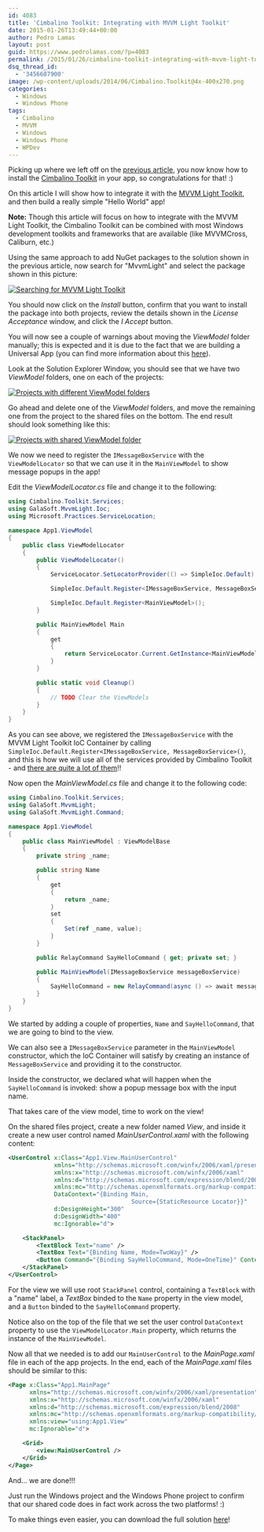 ```yaml
---
id: 4083
title: 'Cimbalino Toolkit: Integrating with MVVM Light Toolkit'
date: 2015-01-26T13:49:44+00:00
author: Pedro Lamas
layout: post
guid: https://www.pedrolamas.com/?p=4083
permalink: /2015/01/26/cimbalino-toolkit-integrating-with-mvvm-light-toolkit/
dsq_thread_id:
  - '3456687900'
image: /wp-content/uploads/2014/06/Cimbalino.Toolkit@4x-400x270.png
categories:
  - Windows
  - Windows Phone
tags:
  - Cimbalino
  - MVVM
  - Windows
  - Windows Phone
  - WPDev
---
```


Picking up where we left off on the [previous article][1], you now know how to install the [Cimbalino Toolkit][2] in your app, so congratulations for that! :)

On this article I will show how to integrate it with the [MVVM Light Toolkit][3], and then build a really simple "Hello World" app!

**Note:** Though this article will focus on how to integrate with the MVVM Light Toolkit, the Cimbalino Toolkit can be combined with most Windows development toolkits and frameworks that are available (like MVVMCross, Caliburn, etc.)

Using the same approach to add NuGet packages to the solution shown in the previous article, now search for "MvvmLight" and select the package shown in this picture:

[![Searching for MVVM Light Toolkit][4]][4]

You should now click on the _Install_ button, confirm that you want to install the package into both projects, review the details shown in the _License Acceptance_ window, and click the _I Accept_ button.

You will now see a couple of warnings about moving the _ViewModel_ folder manually; this is expected and it is due to the fact that we are building a Universal App (you can find more information about this [here][5]).

Look at the Solution Explorer Window, you should see that we have two _ViewModel_ folders, one on each of the projects:

[![Projects with different ViewModel folders][6]][6]

Go ahead and delete one of the _ViewModel_ folders, and move the remaining one from the project to the shared files on the bottom. The end result should look something like this:

[![Projects with shared ViewModel folder][7]][7]

We now we need to register the `IMessageBoxService` with the `ViewModelLocator` so that we can use it in the `MainViewModel` to show message popups in the app!

Edit the _ViewModelLocator.cs_ file and change it to the following:

```csharp
using Cimbalino.Toolkit.Services;
using GalaSoft.MvvmLight.Ioc;
using Microsoft.Practices.ServiceLocation;

namespace App1.ViewModel
{
    public class ViewModelLocator
    {
        public ViewModelLocator()
        {
            ServiceLocator.SetLocatorProvider(() => SimpleIoc.Default);

            SimpleIoc.Default.Register<IMessageBoxService, MessageBoxService>();

            SimpleIoc.Default.Register<MainViewModel>();
        }

        public MainViewModel Main
        {
            get
            {
                return ServiceLocator.Current.GetInstance<MainViewModel>();
            }
        }

        public static void Cleanup()
        {
            // TODO Clear the ViewModels
        }
    }
}
```

As you can see above, we registered the `IMessageBoxService` with the MVVM Light Toolkit IoC Container by calling `SimpleIoc.Default.Register<IMessageBoxService, MessageBoxService>()`, and this is how we will use all of the services provided by Cimbalino Toolkit - and [there are quite a lot of them][8]!!

Now open the _MainViewModel.cs_ file and change it to the following code:

```csharp
using Cimbalino.Toolkit.Services;
using GalaSoft.MvvmLight;
using GalaSoft.MvvmLight.Command;

namespace App1.ViewModel
{
    public class MainViewModel : ViewModelBase
    {
        private string _name;

        public string Name
        {
            get
            {
                return _name;
            }
            set
            {
                Set(ref _name, value);
            }
        }

        public RelayCommand SayHelloCommand { get; private set; }

        public MainViewModel(IMessageBoxService messageBoxService)
        {
            SayHelloCommand = new RelayCommand(async () => await messageBoxService.ShowAsync("Hello " + Name + "!"));
        }
    }
}
```

We started by adding a couple of properties, `Name` and `SayHelloCommand`, that we are going to bind to the view.

We can also see a `IMessageBoxService` parameter in the `MainViewModel` constructor, which the IoC Container will satisfy by creating an instance of `MessageBoxService` and providing it to the constructor.

Inside the constructor, we declared what will happen when the `SayHelloCommand` is invoked: show a popup message box with the input name.

That takes care of the view model, time to work on the view!

On the shared files project, create a new folder named _View_, and inside it create a new user control named _MainUserControl.xaml_ with the following content:

```xml
<UserControl x:Class="App1.View.MainUserControl"
             xmlns="http://schemas.microsoft.com/winfx/2006/xaml/presentation"
             xmlns:x="http://schemas.microsoft.com/winfx/2006/xaml"
             xmlns:d="http://schemas.microsoft.com/expression/blend/2008"
             xmlns:mc="http://schemas.openxmlformats.org/markup-compatibility/2006"
             DataContext="{Binding Main,
                                   Source={StaticResource Locator}}"
             d:DesignHeight="300"
             d:DesignWidth="400"
             mc:Ignorable="d">

    <StackPanel>
        <TextBlock Text="name" />
        <TextBox Text="{Binding Name, Mode=TwoWay}" />
        <Button Command="{Binding SayHelloCommand, Mode=OneTime}" Content="Say Hello" />
    </StackPanel>
</UserControl>
```

For the view we will use root `StackPanel` control, containing a `TextBlock` with a "name" label, a _TextBox_ binded to the `Name` property in the view model, and a `Button` binded to the `SayHelloCommand` property.

Notice also on the top of the file that we set the user control `DataContext` property to use the `ViewModelLocator.Main` property, which returns the instance of the `MainViewModel`.

Now all that we needed is to add our `MainUserControl` to the _MainPage.xaml_ file in each of the app projects. In the end, each of the _MainPage.xaml_ files should be similar to this:

```xml
<Page x:Class="App1.MainPage"
      xmlns="http://schemas.microsoft.com/winfx/2006/xaml/presentation"
      xmlns:x="http://schemas.microsoft.com/winfx/2006/xaml"
      xmlns:d="http://schemas.microsoft.com/expression/blend/2008"
      xmlns:mc="http://schemas.openxmlformats.org/markup-compatibility/2006"
      xmlns:view="using:App1.View"
      mc:Ignorable="d">

    <Grid>
        <view:MainUserControl />
    </Grid>
</Page>
```

And... we are done!!!

Just run the Windows project and the Windows Phone project to confirm that our shared code does in fact work across the two platforms! :)

To make things even easier, you can download the full solution [here](/wp-content/uploads/downloads/2015/01/App1.zip)!

[1]: https://www.pedrolamas.com/2015/01/05/cimbalino-toolkit-step-by-step/
[2]: http://cimbalino.org
[3]: http://mvvmlight.codeplex.com/
[4]: /wp-content/uploads/2015/01/Searching-for-MVVM-Light-Toolkit.png
[5]: http://www.mvvmlight.net/nuget-univ
[6]: /wp-content/uploads/2015/01/Projects-with-different-ViewModel-folders.png
[7]: /wp-content/uploads/2015/01/Projects-with-shared-ViewModel-folder.png
[8]: https://github.com/Cimbalino/Cimbalino-Toolkit/tree/master/src/Cimbalino.Toolkit.Core%20%28Portable%29/Services
